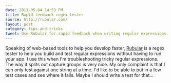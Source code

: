 ```yaml
---
date: 2011-05-04 14:53 PM
title: Rapid feedback regex tester
source: http://rubular.com/
layout: post
category: tips-and-tricks
tweet: Use Rubular for rapid feedback when writing regular expressions
---
```


Speaking of web-based tools to help you develop faster, [Rubular][] is a regex tester to help you build and test regular expressions without having to run your app. I use this when I'm troubleshooting tricky regular expressions. The way it splits out capture groups is very nice. My only complaint is that I can only test against one string at a time. I'd like to be able to put in a few test cases and see where it fails. Maybe I should write a test for that...

[Rubular]: http://rubular.com/

